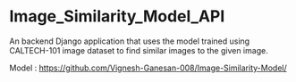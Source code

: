 # Image_Similarity_Model_API

An backend Django application that uses the model trained using CALTECH-101 image dataset to find similar images to the given image.

Model : https://github.com/Vignesh-Ganesan-008/Image-Similarity-Model/
